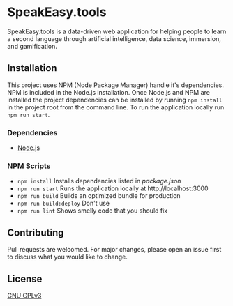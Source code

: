 # SpeakEasy.tools

SpeakEasy.tools is a data-driven web application for helping people to 
learn a second language through artificial intelligence, data science, immersion, and 
gamification.

## Installation

This project uses NPM (Node Package Manager) handle it's dependencies. NPM is included in the Node.js installation. Once Node.js and NPM are installed the project dependencies can be installed by running `npm install` in the project root from the command line. To run the application locally run `npm run start`. 

### Dependencies

* [Node.js](https://nodejs.org/en/)

### NPM Scripts

* `npm install` Installs dependencies listed in *package.json*
* `npm run start` Runs the application locally at http://localhost:3000
* `npm run build` Builds an optimized bundle for production
* `npm run build:deploy` Don't use
* `npm run lint` Shows smelly code that you should fix

## Contributing

Pull requests are welcomed. For major changes, please open an issue first to discuss
what you would like to change.

## License

[GNU GPLv3](https://choosealicense.com/licenses/gpl-3.0/)
